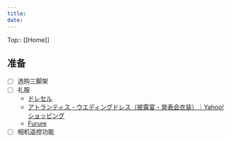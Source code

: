 ```yaml
---
title: 
date: 
---
```

Top:: [[Home]]

## 准备

- [ ] 选购三脚架
- [ ] 礼服
	- [ドレセル](https://dress-sale.net/dresscat/slender/)
	- [アトランティス - ウエディングドレス（披露宴・発表会衣装）｜Yahoo!ショッピング](https://store.shopping.yahoo.co.jp/newdreamjp/5a86aa52a5a.html)
	- [Furure](https://item.rakuten.co.jp/furure-yurufuwa/ara-1-0076/)
- [ ] 相机遥控功能